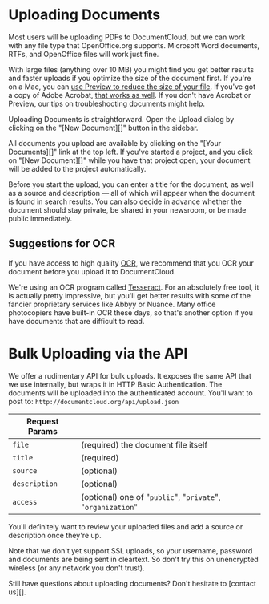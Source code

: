 # Uploading Documents

Most users will be uploading PDFs to DocumentCloud, but we can work with any file type that OpenOffice.org supports. Microsoft Word documents, RTFs, and OpenOffice files will work just fine.
 
With large files (anything over 10 MB) you might find you get better results and faster uploads if you optimize the size of the document first. If you're on a Mac, you can [use Preview to reduce the size of your file][]. If you've got a copy of Adobe Acrobat, [that works as well][]. If you don't have Acrobat or Preview, our tips on troubleshooting documents might help.

Uploading Documents is straightforward. Open the Upload dialog by clicking on the "[New Document][]" button in the sidebar.
 
All documents you upload are available by clicking on the "[Your Documents][]" link at the top left. If you've started a project, and you click on "[New Document][]" while you have that project open, your document will be added to the project automatically. 
 
Before you start the upload, you can enter a title for the document, as well as a source and description &mdash; all of which will appear when the document is found in search results. You can also decide in advance whether the document should stay private, be shared in your newsroom, or be made public immediately.
 
## Suggestions for OCR

If you have access to high quality [OCR][], we recommend that you OCR your document before you upload it to DocumentCloud. 

We're using an OCR program called [Tesseract][]. For an absolutely free tool, it is actually pretty impressive, but you'll get better results with some of the fancier proprietary services like Abbyy or Nuance. Many office photocopiers have built-in OCR these days, so that's another option if you have documents that are difficult to read.
 
# Bulk Uploading via the API

We offer a rudimentary API for bulk uploads. It exposes the same API that we use internally, but wraps it in HTTP Basic Authentication. The documents will be uploaded into the authenticated account. You'll want to post to: `http://documentcloud.org/api/upload.json`
 
Request Params   | &nbsp;
-----------------|----------------
`file`           | (required) the document file itself
`title`          | (required) 
`source`         | (optional)
`description`    | (optional)
`access`         | (optional) one of "`public`", "`private`", "`organization`"
 
You'll definitely want to review your uploaded files and add a source or description once they're up. 
 
Note that we don't yet support SSL uploads, so your username, password and documents are being sent in cleartext. So don't try this on unencrypted wireless (or any network you don't trust).

Still have questions about uploading documents? Don't hesitate to [contact us][].

[use Preview to reduce the size of your file]: http://www.ehow.com/how_4499823_reduce-file-size-pdf-using.html
[that works as well]: http://www.ehow.com/how_5874491_decrease-size-pdf.html
[OCR]: http://en.wikipedia.org/wiki/Optical_character_recognition
[Tesseract]: http://code.google.com/p/tesseract-ocr/
